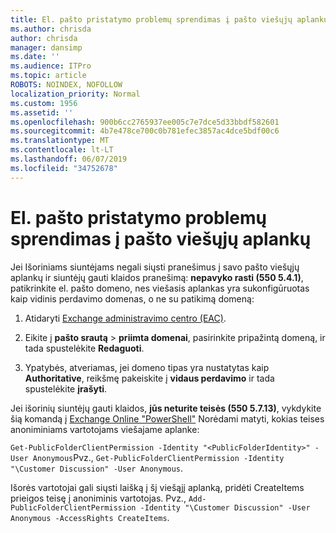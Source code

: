 ```yaml
---
title: El. pašto pristatymo problemų sprendimas į pašto viešųjų aplankų
ms.author: chrisda
author: chrisda
manager: dansimp
ms.date: ''
ms.audience: ITPro
ms.topic: article
ROBOTS: NOINDEX, NOFOLLOW
localization_priority: Normal
ms.custom: 1956
ms.assetid: ''
ms.openlocfilehash: 900b6cc2765937ee005c7e7dce5d33bbdf582601
ms.sourcegitcommit: 4b7e478ce700c0b781efec3857ac4dce5bdf00c6
ms.translationtype: MT
ms.contentlocale: lt-LT
ms.lasthandoff: 06/07/2019
ms.locfileid: "34752678"
---
```

# <a name="fix-email-delivery-issues-to-mail-enabled-public-folders"></a>El. pašto pristatymo problemų sprendimas į pašto viešųjų aplankų

Jei Išoriniams siuntėjams negali siųsti pranešimus į savo pašto viešųjų aplankų ir siuntėjų gauti klaidos pranešimą: **nepavyko rasti (550 5.4.1)**, patikrinkite el. pašto domeno, nes viešasis aplankas yra sukonfigūruotas kaip vidinis perdavimo domenas, o ne su patikimą domeną:

1. Atidaryti [Exchange administravimo centro (EAC)](https://docs.microsoft.com/Exchange/exchange-admin-center).

2. Eikite į **pašto srautą** \> **priimta domenai**, pasirinkite pripažintą domeną, ir tada spustelėkite **Redaguoti**.

3. Ypatybės, atveriamas, jei domeno tipas yra nustatytas kaip **Authoritative**, reikšmę pakeiskite į **vidaus perdavimo** ir tada spustelėkite **įrašyti**.

Jei išorinių siuntėjų gauti klaidos, **jūs neturite teisės (550 5.7.13)**, vykdykite šią komandą į [Exchange Online "PowerShell"](https://docs.microsoft.com/powershell/exchange/exchange-online/connect-to-exchange-online-powershell/connect-to-exchange-online-powershell) Norėdami matyti, kokias teises anoniminiams vartotojams viešajame aplanke:

`Get-PublicFolderClientPermission -Identity "<PublicFolderIdentity>" -User Anonymous`Pvz., `Get-PublicFolderClientPermission -Identity "\Customer Discussion" -User Anonymous`.

Išorės vartotojai gali siųsti laišką į šį viešąjį aplanką, pridėti CreateItems prieigos teisę į anoniminis vartotojas. Pvz., `Add-PublicFolderClientPermission -Identity "\Customer Discussion" -User Anonymous -AccessRights CreateItems`.

